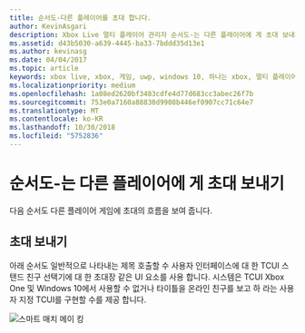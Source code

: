 ```yaml
---
title: 순서도-다른 플레이어를 초대 합니다.
author: KevinAsgari
description: Xbox Live 멀티 플레이어 관리자 순서도-는 다른 플레이어에 게 초대 보내기.
ms.assetid: d43b5030-a639-4445-ba33-7bddd35d13e1
ms.author: kevinasg
ms.date: 04/04/2017
ms.topic: article
keywords: xbox live, xbox, 게임, uwp, windows 10, 하나는 xbox, 멀티 플레이어 관리자, 순서도
ms.localizationpriority: medium
ms.openlocfilehash: 1a08ed2620bf3483cdfe4d77d683cc3abec26f7b
ms.sourcegitcommit: 753e0a7160a88830d9908b446ef0907cc71c64e7
ms.translationtype: MT
ms.contentlocale: ko-KR
ms.lasthandoff: 10/30/2018
ms.locfileid: "5752836"
---
```

# <a name="flowchart---send-an-invitation-to-another-player"></a>순서도-는 다른 플레이어에 게 초대 보내기

다음 순서도 다른 플레이어 게임에 초대의 흐름을 보여 줍니다.

## <a name="send-invites"></a>초대 보내기

아래 순서도 일반적으로 나타내는 제목 호출할 수 사용자 인터페이스에 대 한 TCUI 스탠드 친구 선택기에 대 한 초대장 같은 UI 요소를 사용 합니다. 시스템은 TCUI Xbox One 및 Windows 10에서 사용할 수 없거나 타이틀을 온라인 친구를 보고 하 라는 사용자 지정 TCUI를 구현할 수를 제공 합니다.

![스마트 매치 메이 킹](../../../images/multiplayer/mpm-send-invites.png)
